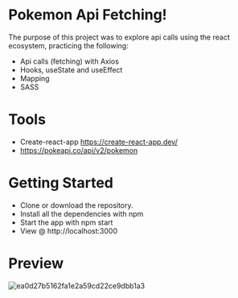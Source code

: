# Pokemon Api Fetching!

The purpose of this project was to explore api calls using the react ecosystem, practicing the following:  
- Api calls (fetching) with Axios
- Hooks, useState and useEffect
- Mapping
- SASS

# Tools
- Create-react-app  https://create-react-app.dev/
- https://pokeapi.co/api/v2/pokemon

# Getting Started
- Clone or download the repository.
- Install all the dependencies with npm
- Start the app with npm start
- View @ http://localhost:3000

# Preview
![ea0d27b5162fa1e2a59cd22ce9dbb1a3](https://user-images.githubusercontent.com/42393951/150668128-ee9ebe99-9102-4cab-88df-fcaa88d83f63.png)
